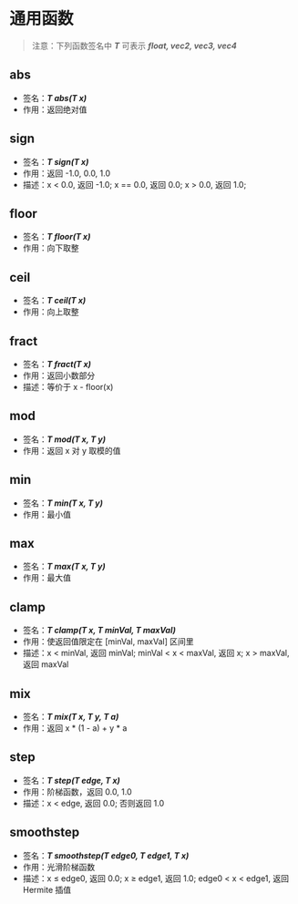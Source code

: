 # 通用函数

> 注意：下列函数签名中 ***T*** 可表示 ***float, vec2, vec3, vec4***

## abs

- 签名：***T abs(T x)***
- 作用：返回绝对值

## sign

- 签名：***T sign(T x)***
- 作用：返回 -1.0, 0.0, 1.0
- 描述：x < 0.0, 返回 -1.0; x == 0.0, 返回 0.0; x > 0.0, 返回 1.0;

## floor

- 签名：***T floor(T x)***
- 作用：向下取整

## ceil

- 签名：***T ceil(T x)***
- 作用：向上取整

## fract

- 签名：***T fract(T x)***
- 作用：返回小数部分
- 描述：等价于 x - floor(x)

## mod

- 签名：***T mod(T x, T y)***
- 作用：返回 x 对 y 取模的值

## min

- 签名：***T min(T x, T y)***
- 作用：最小值

## max

- 签名：***T max(T x, T y)***
- 作用：最大值

## clamp

- 签名：***T clamp(T x, T minVal, T maxVal)***
- 作用：使返回值限定在 [minVal, maxVal] 区间里
- 描述：x < minVal, 返回 minVal; minVal < x < maxVal, 返回 x; x > maxVal, 返回 maxVal

## mix

- 签名：***T mix(T x, T y, T a)***
- 作用：返回 x * (1 - a) + y * a

## step

- 签名：***T step(T edge, T x)***
- 作用：阶梯函数，返回 0.0, 1.0
- 描述：x < edge, 返回 0.0; 否则返回 1.0

## smoothstep

- 签名：***T smoothstep(T edge0, T edge1, T x)***
- 作用：光滑阶梯函数
- 描述：x ≤ edge0, 返回 0.0; x ≥ edge1, 返回 1.0; edge0 < x < edge1, 返回 Hermite 插值